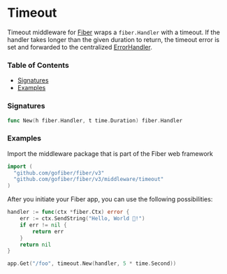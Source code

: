 # Timeout

Timeout middleware for [Fiber](https://github.com/gofiber/fiber) wraps a `fiber.Handler` with a timeout. If the handler takes longer than the given duration to return, the timeout error is set and forwarded to the centralized [ErrorHandler](https://docs.gofiber.io/error-handling).

### Table of Contents

- [Signatures](#signatures)
- [Examples](#examples)

### Signatures

```go
func New(h fiber.Handler, t time.Duration) fiber.Handler
```

### Examples

Import the middleware package that is part of the Fiber web framework

```go
import (
  "github.com/gofiber/fiber/v3"
  "github.com/gofiber/fiber/v3/middleware/timeout"
)
```

After you initiate your Fiber app, you can use the following possibilities:

```go
handler := func(ctx *fiber.Ctx) error {
	err := ctx.SendString("Hello, World 👋!")
	if err != nil {
		return err
	}
	return nil
}

app.Get("/foo", timeout.New(handler, 5 * time.Second))
```
